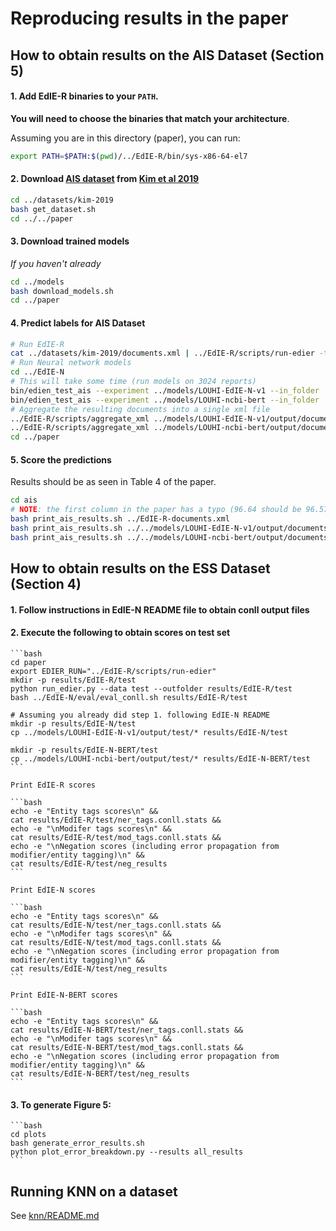 # Reproducing results in the paper

## How to obtain results on the AIS Dataset (Section 5)

#### 1. Add EdIE-R binaries to your `PATH`.
**You will need to choose the binaries that match your architecture**.

Assuming you are in this directory (paper), you can run:
```bash
export PATH=$PATH:$(pwd)/../EdIE-R/bin/sys-x86-64-el7
```

#### 2. Download [AIS dataset](https://doi.org/10.1371/journal.pone.0212778.s002) from [Kim et al 2019](https://journals.plos.org/plosone/article?id=10.1371/journal.pone.0212778)

```bash
cd ../datasets/kim-2019
bash get_dataset.sh
cd ../../paper
```

#### 3. Download trained models

*If you haven't already*

```bash
cd ../models
bash download_models.sh
cd ../paper
```

#### 4. Predict labels for AIS Dataset

```bash
# Run EdIE-R
cat ../datasets/kim-2019/documents.xml | ../EdIE-R/scripts/run-edier -t xml > EdIE-R-documents.xml
# Run Neural network models
cd ../EdIE-N
# This will take some time (run models on 3024 reports)
bin/edien_test_ais --experiment ../models/LOUHI-EdIE-N-v1 --in_folder ../datasets/kim-2019/documents
bin/edien_test_ais --experiment ../models/LOUHI-ncbi-bert --in_folder ../datasets/kim-2019/documents
# Aggregate the resulting documents into a single xml file
../EdIE-R/scripts/aggregate_xml ../models/LOUHI-EdIE-N-v1/output/documents  > ../models/LOUHI-EdIE-N-v1/output/documents.xml
../EdIE-R/scripts/aggregate_xml ../models/LOUHI-ncbi-bert/output/documents  > ../models/LOUHI-ncbi-bert/output/documents.xml
cd ../paper
```

#### 5. Score the predictions

Results should be as seen in Table 4 of the paper.

```bash
cd ais
# NOTE: the first column in the paper has a typo (96.64 should be 96.57)
bash print_ais_results.sh ../EdIE-R-documents.xml
bash print_ais_results.sh ../../models/LOUHI-EdIE-N-v1/output/documents.xml
bash print_ais_results.sh ../../models/LOUHI-ncbi-bert/output/documents.xml
```

## How to obtain results on the ESS Dataset (Section 4)

#### 1. Follow instructions in EdIE-N README file to obtain conll output files
#### 2. Execute the following to obtain scores on test set

	```bash
	cd paper
	export EDIER_RUN="../EdIE-R/scripts/run-edier"
	mkdir -p results/EdIE-R/test
	python run_edier.py --data test --outfolder results/EdIE-R/test
	bash ../EdIE-N/eval/eval_conll.sh results/EdIE-R/test

	# Assuming you already did step 1. following EdIE-N README
	mkdir -p results/EdIE-N/test
	cp ../models/LOUHI-EdIE-N-v1/output/test/* results/EdIE-N/test

	mkdir -p results/EdIE-N-BERT/test
	cp ../models/LOUHI-ncbi-bert/output/test/* results/EdIE-N-BERT/test
	```

	Print EdIE-R scores

	```bash
	echo -e "Entity tags scores\n" &&
	cat results/EdIE-R/test/ner_tags.conll.stats &&
	echo -e "\nModifer tags scores\n" &&
	cat results/EdIE-R/test/mod_tags.conll.stats &&
	echo -e "\nNegation scores (including error propagation from modifier/entity tagging)\n" &&
	cat results/EdIE-R/test/neg_results
	```

	Print EdIE-N scores

	```bash
	echo -e "Entity tags scores\n" &&
	cat results/EdIE-N/test/ner_tags.conll.stats &&
	echo -e "\nModifer tags scores\n" &&
	cat results/EdIE-N/test/mod_tags.conll.stats &&
	echo -e "\nNegation scores (including error propagation from modifier/entity tagging)\n" &&
	cat results/EdIE-N/test/neg_results
	```

	Print EdIE-N-BERT scores

	```bash
	echo -e "Entity tags scores\n" &&
	cat results/EdIE-N-BERT/test/ner_tags.conll.stats &&
	echo -e "\nModifer tags scores\n" &&
	cat results/EdIE-N-BERT/test/mod_tags.conll.stats &&
	echo -e "\nNegation scores (including error propagation from modifier/entity tagging)\n" &&
	cat results/EdIE-N-BERT/test/neg_results
	```

#### 3. To generate Figure 5:

	```bash
	cd plots
	bash generate_error_results.sh
	python plot_error_breakdown.py --results all_results
	```

## Running KNN on a dataset

See [knn/README.md](knn/README.md)
